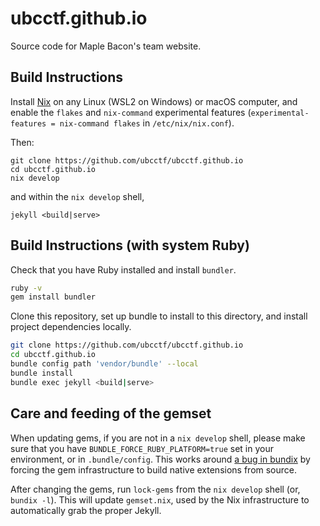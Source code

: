# ubcctf.github.io

Source code for Maple Bacon's team website.

## Build Instructions

Install [Nix](https://nixos.org/download) on any Linux (WSL2 on Windows) or
macOS computer, and enable the `flakes` and `nix-command` experimental features
(`experimental-features = nix-command flakes` in `/etc/nix/nix.conf`).

Then:

```
git clone https://github.com/ubcctf/ubcctf.github.io
cd ubcctf.github.io
nix develop
```

and within the `nix develop` shell,

```
jekyll <build|serve>
```

## Build Instructions (with system Ruby)

Check that you have Ruby installed and install `bundler`.

```bash
ruby -v
gem install bundler
```

Clone this repository, set up bundle to install to this directory, and install
project dependencies locally.

```bash
git clone https://github.com/ubcctf/ubcctf.github.io
cd ubcctf.github.io
bundle config path 'vendor/bundle' --local
bundle install
bundle exec jekyll <build|serve>
```

## Care and feeding of the gemset

When updating gems, if you are not in a `nix develop` shell, please make sure
that you have `BUNDLE_FORCE_RUBY_PLATFORM=true` set in your environment, or in
`.bundle/config`. This works around [a bug in
bundix](https://github.com/nix-community/bundix/issues/88) by forcing the gem
infrastructure to build native extensions from source.

After changing the gems, run `lock-gems` from the `nix develop` shell (or,
`bundix -l`). This will update `gemset.nix`, used by the Nix infrastructure
to automatically grab the proper Jekyll.
